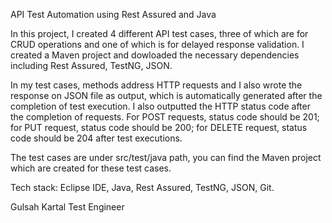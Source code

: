 API Test Automation using Rest Assured and Java

In this project, I created 4 different API test cases, three of which are for CRUD operations and one of which is for delayed response validation. I created a Maven project and dowloaded the necessary dependencies including Rest Assured, TestNG, JSON. 

In my test cases, methods address HTTP requests and I also wrote the response on JSON file as output, which is automatically generated after the completion of test execution. I also outputted the HTTP status code after the completion of requests. For POST requests, status code should be 201; for PUT request, status code should be 200; for DELETE request, status code should be 204 after test executions. 

The test cases are under src/test/java path, you can find the Maven project which are created for these test cases.

Tech stack: Eclipse IDE, Java, Rest Assured, TestNG, JSON, Git.

Gulsah Kartal
Test Engineer



